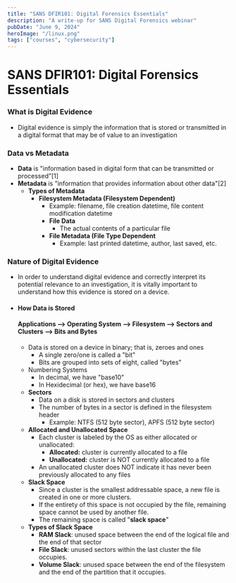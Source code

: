 ```yaml
---
title: "SANS DFIR101: Digital Forensics Essentials"
description: "A write-up for SANS Digital Forensics webinar"
pubDate: "June 9, 2024"
heroImage: "/linux.png"
tags: ["courses", "cybersecurity"]
---
```


# SANS DFIR101: Digital Forensics Essentials
### What is Digital Evidence
- Digital evidence is simply the information that is stored or transmitted in a digital format that may be of value to an investigation
### Data vs Metadata
- **Data** is "information based in digital form that can be transmitted or processed"[1]
- **Metadata** is "information that provides information about other data"[2]
	- **Types of Metadata**
		- **Filesystem Metadata (Filesystem Dependent)**
			- Example: filename, file creation datetime, file content modification datetime
			- **File Data**
				- The actual contents of a particular file
			- **File Metadata (File Type Dependent**
				- Example: last printed datetime, author, last saved, etc.
### Nature of Digital Evidence
- In order to understand digital evidence and correctly interpret its potential relevance to an investigation, it is vitally important to understand how this evidence is stored on a device.
- #### How Data is Stored
	####  **Applications --> Operating System --> Filesystem --> Sectors and Clusters --> Bits and Bytes**
	-  Data is stored on a device in binary; that is, zeroes and ones
		- A single zero/one is called a "bit"
		- Bits are grouped into sets of eight, called "bytes"
	- Numbering Systems
		- In decimal, we have "base10"
		- In Hexidecimal (or hex), we have base16
	- **Sectors**
		- Data on a disk is stored in sectors and clusters
		- The number of bytes in a sector is defined in the filesystem header
			- Example: NTFS (512 byte sector), APFS (512 byte sector)
	- **Allocated and Unallocated Space**
		- Each cluster is labeled by the OS as either allocated or unallocated:
			- **Allocated:** cluster is currently allocated to a file
			- **Unallocated:** cluster is NOT currently allocated to a file
		- An unallocated cluster does NOT indicate it has never been previously allocated to any files
	- **Slack Space**
		- Since a cluster is the smallest addressable space, a new file is created in one or more clusters.
		- If the entirety of this space is not occupied by the file, remaining space cannot be used by another file.
		- The remaining space is called "**slack space**"
	- **Types of Slack Space**
		- **RAM Slack**: unused space between the end of the logical file and the end of that sector
		- **File Slack**: unused sectors within the last cluster the file occupies.
		- **Volume Slack**: unused space between the end of the filesystem and the end of the partition that it occupies.